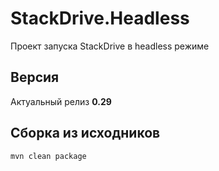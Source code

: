 # StackDrive.Headless

Проект запуска StackDrive в headless режиме

## Версия

Актуальный релиз __0.29__

## Сборка из исходников

    mvn clean package
